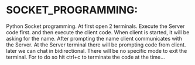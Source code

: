 # SOCKET_PROGRAMMING:
Python Socket programming.
At first open 2 terminals.
Execute the Server code first.
and then execute the client code.
When client is started, it will be asking for the name.
After prompting the name client communicates with the Server.
At the Server terminal there will be prompting code from client.
later we can chat in bidirectional.
There will be no specific mode to exit the terminal.
For to do so hit ctrl+c to terminate the code at the time...
